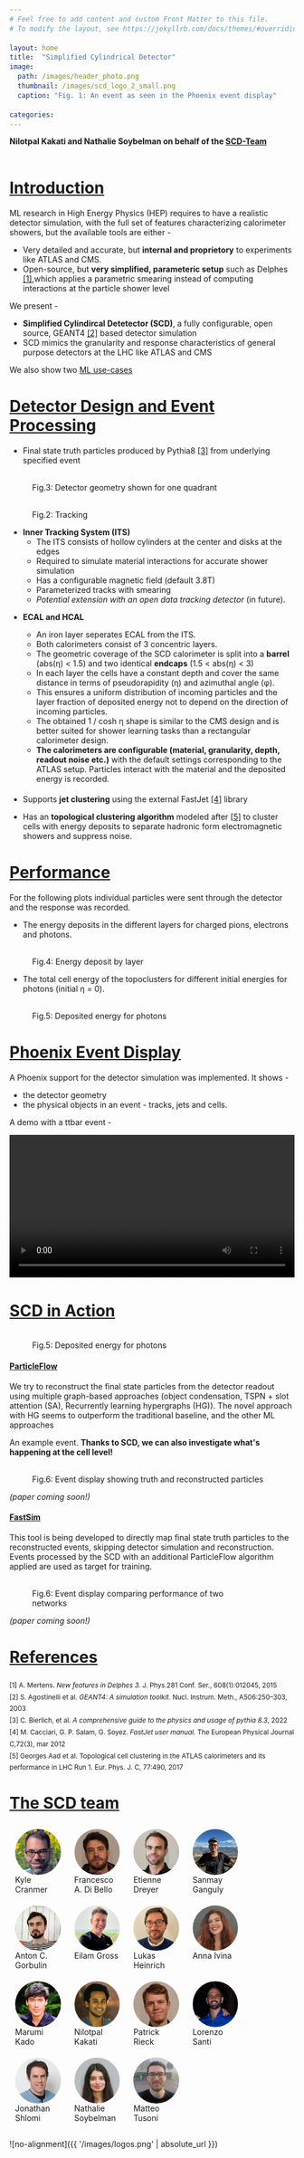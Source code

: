 ```yaml
---
# Feel free to add content and custom Front Matter to this file.
# To modify the layout, see https://jekyllrb.com/docs/themes/#overriding-theme-defaults

layout: home
title:  "Simplified Cylindrical Detector"
image: 
  path: /images/header_photo.png
  thumbnail: /images/scd_logo_2_small.png
  caption: "Fig. 1: An event as seen in the Phoenix event display"

categories:
---
```

<!-- <div align="center">
Nilotpal Kakati and Nathalie Soybelman on behalf of the [SCD-Team](#the-scd-team)
</div>
<br /> -->

__Nilotpal Kakati and Nathalie Soybelman on behalf of the [SCD-Team](#the-scd-team)__


<!-- # Introduction

Currently, ML research in HEP is limited by the publicly available simulation tools. Most methods are developed using very simplified simulation setups like Delphes [[1]](#delphes) that applies a parametric smearing but does not take into account interactions between particles and detector material.

In order to fully exploit the potential of ML R&D it is necessary to have an as realistic setup as possible. Since internal detector simulations, of e.g. the ATLAS collaboration, are proprietary, a common, publicly available detector simulation is desired.

We present a fully configurable, open source, GEANT4 [[2]](#geant) based detector simulation for such HEP analysis. This detailed simulation infrastructure provides a reasonable foundation for the development of new experimental techniques. The calorimeter simulation mimics the granularity and response characteristics of general purpose detectors at the LHC. [Two use-cases](#ml-applications) based on data from the SCD are presented: first, an ML-based global particle reconstruction which shows potential to outperform traditional approaches. Second, a fast simulation model transforming a set of truth particles into a set of reconstructed particles. -->

<p style="margin-bottom:15mm;"></p>

# [Introduction](#introduction)

ML research in High Energy Physics (HEP) requires to have a realistic detector simulation, with the full set of features characterizing calorimeter showers, but the available tools are either - 
- Very detailed and accurate, but __internal and proprietory__ to experiments like ATLAS and CMS.
- Open-source, but __very simplified, parameteric setup__ such as Delphes [[1]](#delphes),which applies a parametric smearing
instead of computing interactions at the particle shower level
<!-- like Delphes  that do not take into account interactions between particles and detector material. -->

We present -
- __Simplified Cylindircal Detetector (SCD)__, a fully configurable, open source, GEANT4 [[2]](#geant) based detector simulation
- SCD mimics the granularity and response characteristics of general purpose detectors at the LHC like ATLAS and CMS

We also show two [ML use-cases](#scd-in-action) 

<!-- - an ML-based global particle reconstruction which shows potential to outperform traditional approaches
- a fast simulation model transforming a set of truth particles into a set of reconstructed particles -->

<p style="margin-bottom:10mm;"></p>

# [Detector Design and Event Processing](#detector-design-and-event-processing)

- Final state truth particles produced by Pythia8 [[3]](#pyth) from underlying specified event

<figure style="width: 80%" class="align-center">
  <img src="{{ '/images/scd_yz.png' | absolute_url }}" alt="">
  <figcaption>Fig.3: Detector geometry shown for one quadrant</figcaption>
</figure> 

<!-- - **Inner Tracking System (ITS)** Particles pass through the ITS which consists of hollow cylinders at the center and disks at the edges. A smearing to the charged particle tracks is applied and material interactions are simulated. The hits, however, are not used for tracking though a potential extension with an open data tracking detector can be considered. -->

<figure style="width: 80%" class="align-center">
  <img src="{{ '/images/tracks.png' | absolute_url }}" alt="">
  <figcaption>Fig.2: Tracking</figcaption>
</figure> 

- **Inner Tracking System (ITS)** 
  - The ITS consists of hollow cylinders at the center and disks at the edges
  - Required to simulate material interactions for accurate shower simulation
  - Has a configurable magnetic field (default 3.8T)
  - Parameterized tracks with smearing
  - _Potential extension with an open data tracking detector_ (in future).

<!-- - **ECAL and HCAL** The calorimeter system lies on top of an iron layer seperating it from the ITS. Both calorimeters consist of 3 layers. In each layer the cells have a constant depth and cover the same distance in terms of pseudorapidity and azimuthal angle. This ensures a uniform distribution of incoming particles and the layer fraction of deposited energy not to depend on the direction of incoming particles. The obtained cosine hyperbolic shape is similar to the ATLAS and CMS design and is better suited for shower learning tasks than a rectangular calorimeter design. The granularity and material composition is configurable with the default settings corresponding to the ATLAS setup. Particles interact with the material and the deposited energy is recorded. -->

- **ECAL and HCAL** 


  - An iron layer seperates ECAL from the ITS. 
  - Both calorimeters consist of 3 concentric layers. 
  - The geometric coverage of the SCD calorimeter is split into a __barrel__ (abs(&eta;) < 1.5) and two identical __endcaps__ (1.5 < abs(&eta;) < 3) 
  - In each layer the cells have a constant depth and cover the same distance in terms of pseudorapidity (&eta;) and azimuthal angle (&phi;). 
  - This ensures a uniform distribution of incoming particles and the layer fraction of deposited energy not to depend on the direction of incoming particles. 
  - The obtained 1 / cosh &eta; shape is similar to the CMS design and is better suited for shower learning tasks than a rectangular calorimeter design. 
  - **The calorimeters are configurable (material, granularity, depth, readout noise etc.)** with the default settings corresponding to the ATLAS setup. Particles interact with the material and the deposited energy is recorded.

<p style="margin-bottom:5mm;"></p>

- Supports __jet clustering__ using the external FastJet [[4]](#fastj) library

- Has an __topological clustering algorithm__ modeled after [[5]](#topo) to cluster cells with energy deposits to separate hadronic form electromagnetic showers and suppress noise.

<p style="margin-bottom:10mm;"></p>

# [Performance](#performance)

For the following plots individual particles were sent through the detector and the response was recorded.

- The energy deposits in the different layers for charged pions, electrons and photons.

<figure style="width: 80%" class="align-center">
  <img src="{{ '/images/layerdeposit.png' | absolute_url }}" alt="">
  <figcaption>Fig.4: Energy deposit by layer</figcaption>
</figure>

- The total cell energy of the topoclusters for different initial energies for photons (initial &eta; = 0). 

<figure style="width: 80%" class="align-center">
  <img src="{{ '/images/energy_cell_sum.png' | absolute_url }}" alt="">
  <figcaption>Fig.5: Deposited energy for photons</figcaption>
</figure> 

<p style="margin-bottom:10mm;"></p>

# [Phoenix Event Display](#phoenix-event-display)

A Phoenix support for the detector simulation was implemented. It shows - 
  - the detector geometry
  - the physical objects in an event - tracks, jets and cells. 

A demo with a ttbar event -

<video width="100%" controls>
  <source src="images/detector_sim.mp4" type="video/mp4">
</video>

<p style="margin-bottom:10mm;"></p>

# [SCD in Action](#scd-in-action)

<figure style="width: 100%" class="align-center">
  <img src="{{ '/images/EHEP_pipeline.png' | absolute_url }}" alt="">
  <figcaption>Fig.5: Deposited energy for photons</figcaption>
</figure> 

<!-- - **ParticleFlow** The task is to reconstruct particles from the detector response to predict the set of final state particles. The main objective is to provide SCD data as input and obtain the reconstructed objects. -->

#### [ParticleFlow](#particleflow)

We try to reconstruct the final state particles from the detector readout using multiple graph-based approaches (object condensation, TSPN + slot attention (SA), Recurrently learning hypergraphs (HG)). The novel approach with HG seems to outperform the traditional baseline, and the other ML approaches

An example event. __Thanks to SCD, we can also investigate what's happening at the cell level!__ 

<figure style="width: 100%" class="align-center">
  <img src="{{ '/images/PF_result.png' | absolute_url }}" alt="">
  <figcaption>Fig.6: Event display showing truth and reconstructed particles </figcaption>
</figure> 

 _(paper coming soon!)_

#### [FastSim](#fastsim)

This tool is being developed to directly map final state truth particles to the reconstructed events, skipping detector simulation and reconstruction. Events processed by the SCD with an additional ParticleFlow algorithm applied are used as target for training. 

<figure style="width: 80%" class="align-center">
  <img src="{{ '/images/FS_result.png' | absolute_url }}" alt="">
  <figcaption>Fig.6: Event display comparing performance of two networks </figcaption>
</figure> 

 _(paper coming soon!)_

<p style="margin-bottom:10mm;"></p>

# [References](#references)

<sub><a name="delphes">[1]</a> A. Mertens. *New features in Delphes 3.* J. Phys.281 Conf. Ser., 608(1):012045, 2015</sub><br/>
<sub><a name="geant">[2]</a> S. Agostinelli et al. *GEANT4: A simulation toolkit.* Nucl. Instrum. Meth., A506:250–303, 2003</sub><br/>
<sub><a name="pyth">[3]</a> C. Bierlich, et al. *A comprehensive guide to the physics and usage of pythia 8.3*, 2022</sub><br/>
<sub><a name="fastj">[4]</a> M. Cacciari, G. P. Salam, G. Soyez. *FastJet user manual.* The European Physical Journal C,72(3), mar 2012</sub><br/>
<sub><a name="topo">[5]</a> Georges Aad et al. Topological cell clustering in the ATLAS calorimeters and its performance in LHC Run 1. Eur. Phys. J. C, 77:490, 2017</sub><br/>

<p style="margin-bottom:10mm;"></p>

# [The SCD team](#the-scd-team)

<!-- <sub>Francesco A. di Bello, Etienne Dreyer, Sanmay Ganguly, Eilam Gross, Lukas Heinrich, Anna Ivina, Marumi Kado, Nilotpal Kakati, Patrick Rieck, Lorenzo Santi, Nathalie Soybelman, Matteo Tusoni</sub> -->

<style>
  .avatar {
    vertical-align: middle;
    width: 100%;
    height: 100%;
    border-radius: 50%;
    /* -webkit-filter: grayscale(100%);
    filter: grayscale(100%); */
  }

  .avatar_figure {
    vertical-align: top;
    display: inline-block;
    /* border: 1px dotted gray; */
    margin: 10px; 
    /* width: 80px; */
    width: 16%
  }

  .avatar_caption {
    /* border: 1px dotted blue; */
    text-align: middle;
  }
}</style>


<!-- <div class="container">
  <img src="images/Nilotpal_BW.png" alt="Nilotpal Kakati" class="avatar">
  <img src="images/Nilotpal_BW.png" alt="Nilotpal Kakati" class="avatar">
</div> -->

<!-- <div class="container"> -->
<div>

  <figure class="avatar_figure">
    <img src='images/team/kyle.png' alt='missing' class="avatar">
    <figcaption class="avatar_caption">
      Kyle Cranmer
    </figcaption>
  </figure>

  <figure class="avatar_figure">
    <img src='images/team/francesco.png' alt='missing' class="avatar">
    <figcaption class="avatar_caption">
      Francesco A. Di Bello
    </figcaption>
  </figure>

  <figure class="avatar_figure">
    <img src='images/team/etienne.png' alt='missing' class="avatar">
    <figcaption class="avatar_caption">
      Etienne Dreyer
    </figcaption>
  </figure>

  <figure class="avatar_figure">
    <img src='images/team/sanmay.png' alt='missing' class="avatar">
    <figcaption class="avatar_caption">
      Sanmay Ganguly
    </figcaption>
  </figure>

  <figure class="avatar_figure">
    <img src='images/team/anton.png' alt='missing' class="avatar">
    <figcaption class="avatar_caption">
      Anton C. Gorbulin
    </figcaption>
  </figure>

  <figure class="avatar_figure">
    <img src='images/team/eilam.png' alt='missing' class="avatar">
    <figcaption class="avatar_caption">
      Eilam Gross
    </figcaption>
  </figure>

  <figure class="avatar_figure">
    <img src='images/team/lukas.png' alt='missing' class="avatar">
    <figcaption class="avatar_caption">
      Lukas Heinrich
    </figcaption>
  </figure>

  <figure class="avatar_figure">
    <img src='images/team/anna.png' alt='missing' class="avatar">
    <figcaption class="avatar_caption">
      Anna Ivina
    </figcaption>
  </figure>

  <figure class="avatar_figure">
    <img src='images/team/marumi.png' alt='missing' class="avatar">
    <figcaption class="avatar_caption">
      Marumi Kado
    </figcaption>
  </figure>

  <figure class="avatar_figure">
    <img src='images/team/Nilotpal.png' alt='missing' class="avatar">
    <figcaption class="avatar_caption">
      Nilotpal Kakati
    </figcaption>
  </figure>

  <figure class="avatar_figure">
    <img src='images/team/patrick.png' alt='missing' class="avatar">
    <figcaption class="avatar_caption">
      Patrick Rieck
    </figcaption>
  </figure>

  <figure class="avatar_figure">
    <img src='images/team/lorenzo.png' alt='missing' class="avatar">
    <figcaption class="avatar_caption">
      Lorenzo Santi
    </figcaption>
  </figure>

  <figure class="avatar_figure">
    <img src='images/team/jonathan.png' alt='missing' class="avatar">
    <figcaption class="avatar_caption">
      Jonathan Shlomi
    </figcaption>
  </figure>

  <figure class="avatar_figure">
    <img src='images/team/nathalie.png' alt='missing' class="avatar">
    <figcaption class="avatar_caption">
      Nathalie Soybelman
    </figcaption>
  </figure>

  <figure class="avatar_figure">
    <img src='images/team/matteo.png' alt='missing' class="avatar">
    <figcaption class="avatar_caption">
      Matteo Tusoni
    </figcaption>
  </figure>

</div>


<!-- <div class="container">
  <img src="images/Nilotpal_BW.png" alt="Avatar" style="border-radius:50%;width:20%" figcaption="Nilotpal kakati">
  <img src="images/Nilotpal_BW.png" alt="Avatar">
</div> -->

<p style="margin-bottom:0.5cm;"></p>

![no-alignment]({{ '/images/logos.png' | absolute_url }})
